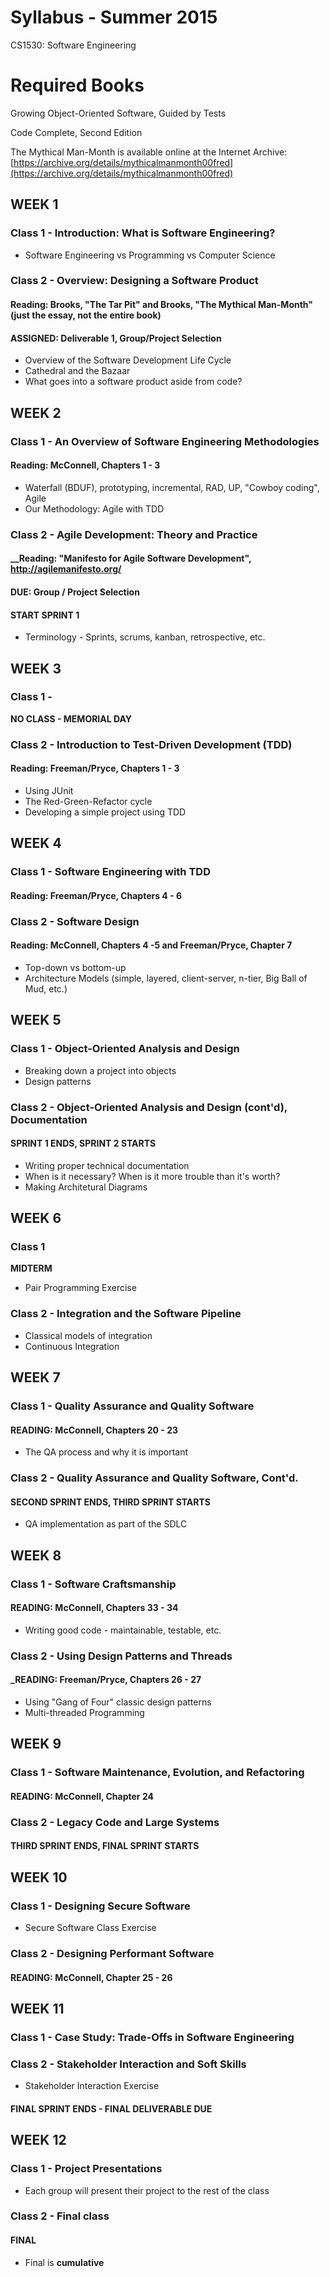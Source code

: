 # Syllabus - Summer 2015
CS1530: Software Engineering

# Required Books
Growing Object-Oriented Software, Guided by Tests

Code Complete, Second Edition

The Mythical Man-Month is available online at the Internet Archive: [https://archive.org/details/mythicalmanmonth00fred](https://archive.org/details/mythicalmanmonth00fred)

## WEEK 1

### Class 1 - Introduction: What is Software Engineering?
* Software Engineering vs Programming vs Computer Science

### Class 2 - Overview: Designing a Software Product
#### __Reading: Brooks, "The Tar Pit" and Brooks, "The Mythical Man-Month" (just the essay, not the entire book)__

#### __ASSIGNED: Deliverable 1, Group/Project Selection__
* Overview of the Software Development Life Cycle
* Cathedral and the Bazaar
* What goes into a software product aside from code?

## WEEK 2

### Class 1 - An Overview of Software Engineering Methodologies
#### __Reading: McConnell, Chapters 1 - 3__
* Waterfall (BDUF), prototyping, incremental, RAD, UP, "Cowboy coding", Agile
* Our Methodology: Agile with TDD

### Class 2 - Agile Development: Theory and Practice
#### __Reading: "Manifesto for Agile Software Development", http://agilemanifesto.org/
#### __DUE: Group / Project Selection__
#### __START SPRINT 1__
* Terminology - Sprints, scrums, kanban, retrospective, etc.

## WEEK 3

### Class 1 - 
__NO CLASS - MEMORIAL DAY__

### Class 2 - Introduction to Test-Driven Development (TDD)
#### __Reading: Freeman/Pryce, Chapters 1 - 3__
* Using JUnit
* The Red-Green-Refactor cycle
* Developing a simple project using TDD

## WEEK 4

### Class 1 - Software Engineering with TDD
#### __Reading: Freeman/Pryce, Chapters 4 - 6__

### Class 2 - Software Design
#### __Reading: McConnell, Chapters 4 -5 and Freeman/Pryce, Chapter 7__
* Top-down vs bottom-up
* Architecture Models (simple, layered, client-server, n-tier, Big Ball of Mud, etc.)

## WEEK 5

### Class 1 - Object-Oriented Analysis and Design
* Breaking down a project into objects
* Design patterns

### Class 2 - Object-Oriented Analysis and Design (cont'd), Documentation
#### __SPRINT 1 ENDS, SPRINT 2 STARTS__
* Writing proper technical documentation
* When is it necessary?  When is it more trouble than it's worth?
* Making Architetural Diagrams

## WEEK 6

### Class 1
__MIDTERM__
* Pair Programming Exercise

### Class 2 - Integration and the Software Pipeline
* Classical models of integration
* Continuous Integration

## WEEK 7

### Class 1 - Quality Assurance and Quality Software
#### __READING: McConnell, Chapters 20 - 23__
* The QA process and why it is important

### Class 2 - Quality Assurance and Quality Software, Cont'd.
#### __SECOND SPRINT ENDS, THIRD SPRINT STARTS__
* QA implementation as part of the SDLC

## WEEK 8

### Class 1 - Software Craftsmanship
#### __READING: McConnell, Chapters 33 - 34__
* Writing good code - maintainable, testable, etc.

### Class 2 - Using Design Patterns and Threads
#### ___READING: Freeman/Pryce, Chapters 26 - 27__
* Using "Gang of Four" classic design patterns
* Multi-threaded Programming

## WEEK 9

### Class 1 - Software Maintenance, Evolution, and Refactoring
#### __READING: McConnell, Chapter 24__

### Class 2 - Legacy Code and Large Systems
#### THIRD SPRINT ENDS, FINAL SPRINT STARTS

## WEEK 10

### Class 1 - Designing Secure Software
* Secure Software Class Exercise

### Class 2 - Designing Performant Software
#### __READING: McConnell, Chapter 25 - 26__

## WEEK 11

### Class 1 - Case Study: Trade-Offs in Software Engineering

### Class 2 - Stakeholder Interaction and Soft Skills
* Stakeholder Interaction Exercise
#### __FINAL SPRINT ENDS - FINAL DELIVERABLE DUE__

## WEEK 12

### Class 1 - Project Presentations
* Each group will present their project to the rest of the class

### Class 2 - Final class
#### __FINAL__
* Final is __cumulative__
